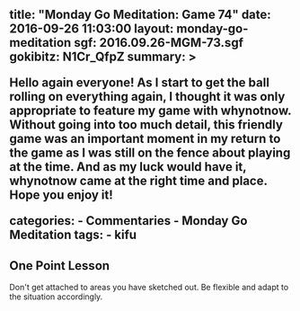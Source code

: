 title: "Monday Go Meditation: Game 74"
date: 2016-09-26 11:03:00
layout: monday-go-meditation
sgf: 2016.09.26-MGM-73.sgf
gokibitz: N1Cr_QfpZ
summary: >
	<p>Hello again everyone! As I start to get the ball rolling on everything again, I thought it was only appropriate to feature my game with whynotnow. Without going into too much detail, this friendly game was an important moment in my return to the game as I was still on the fence about playing at the time. And as my luck would have it, whynotnow came at the right time and place. Hope you enjoy it!</p>
categories:
	- Commentaries
	- Monday Go Meditation
tags:
	- kifu
---

## One Point Lesson

Don't get attached to areas you have sketched out. Be flexible and adapt to the situation accordingly.
